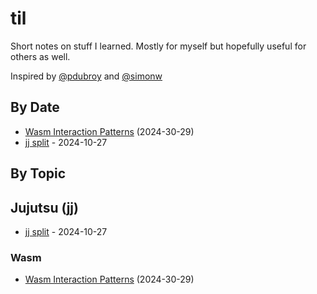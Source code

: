 # til

Short notes on stuff I learned. Mostly for myself but hopefully useful for others as well.

Inspired by [@pdubroy](https://github.com/pdubroy/til) and [@simonw](https://github.com/simonw/til)

## By Date

- [Wasm Interaction Patterns](./wasm/2024-30-29-wasm-interaction-patterns.md) (2024-30-29)
- [jj split](./jj/2024-10-27-jj-split.md) - 2024-10-27

## By Topic

## Jujutsu (jj)

- [jj split](./jj/2024-10-27-jj-split.md) - 2024-10-27

### Wasm

- [Wasm Interaction Patterns](./wasm/2024-30-29-wasm-interaction-patterns.md) (2024-30-29)

